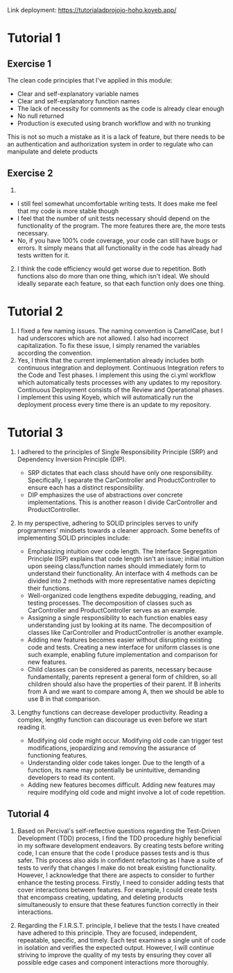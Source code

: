 Link deployment:
https://tutorialadprojojo-hoho.koyeb.app/

# Tutorial 1
## Exercise 1
The clean code principles that I've applied in this module:
* Clear and self-explanatory variable names
* Clear and self-explanatory function names
* The lack of necessity for comments as the code is already clear enough
* No null returned
* Production is executed using branch workflow and with no trunking

This is not so much a mistake as it is a lack of feature, but there needs to be an authentication and authorization system in order to regulate who can manipulate and delete products

## Exercise 2
1. 
* I still feel somewhat uncomfortable writing tests. It does make me feel that my code is more stable though
* I feel that the number of unit tests necessary should depend on the functionality of the program. The more features there are, the more tests necessary.
* No, if you have 100% code coverage, your code can still have bugs or errors. It simply means that all functionality in the code has already had tests written for it.
2. I think the code efficiency would get worse due to repetition. Both functions also do more than one thing, which isn't ideal. We should ideally separate each feature, so that each function only does one thing.

# Tutorial 2
1. I fixed a few naming issues. The naming convention is CamelCase, but I had underscores which are not allowed. I also had incorrect capitalization. To fix these issue, I simply renamed the variables according the convention. 
2. Yes, I think that the current implementation already includes both continuous integration and deployment. Continuous Integration refers to the Code and Test phases. I implement this using the ci.yml workflow which automatically tests processes with any updates to my repository. Continuous Deployment consists of the Review and Operational phases. I implement this using Koyeb, which will automatically run the deployment process every time there is an update to my repository.

# Tutorial 3
1. I adhered to the principles of Single Responsibility Principle (SRP) and Dependency Inversion Principle (DIP).

    - SRP dictates that each class should have only one responsibility. Specifically, I separate the CarController and ProductController to ensure each has a distinct responsibility.
    - DIP emphasizes the use of abstractions over concrete implementations. This is another reason I divide CarController and ProductController.

2. In my perspective, adhering to SOLID principles serves to unify programmers' mindsets towards a cleaner approach. Some benefits of implementing SOLID principles include:

    - Emphasizing intuition over code length. The Interface Segregation Principle (ISP) explains that code length isn't an issue; initial intuition upon seeing class/function names should immediately form to understand their functionality. An interface with 4 methods can be divided into 2 methods with more representative names depicting their functions.
    - Well-organized code lengthens expedite debugging, reading, and testing processes. The decomposition of classes such as CarController and ProductController serves as an example.
    - Assigning a single responsibility to each function enables easy understanding just by looking at its name. The decomposition of classes like CarController and ProductController is another example.
    - Adding new features becomes easier without disrupting existing code and tests. Creating a new interface for uniform classes is one such example, enabling future implementation and comparison for new features.
    - Child classes can be considered as parents, necessary because fundamentally, parents represent a general form of children, so all children should also have the properties of their parent. If B inherits from A and we want to compare among A, then we should be able to use B in that comparison.

3. Lengthy functions can decrease developer productivity. Reading a complex, lengthy function can discourage us even before we start reading it.
    - Modifying old code might occur. Modifying old code can trigger test modifications, jeopardizing and removing the assurance of functioning features.
    - Understanding older code takes longer. Due to the length of a function, its name may potentially be unintuitive, demanding developers to read its content.
    - Adding new features becomes difficult. Adding new features may require modifying old code and might involve a lot of code repetition.


## Tutorial 4

1. Based on Percival's self-reflective questions regarding the Test-Driven Development (TDD) process, I find the TDD procedure highly beneficial in my software development endeavors. By creating tests before writing code, I can ensure that the code I produce passes tests and is thus safer. This process also aids in confident refactoring as I have a suite of tests to verify that changes I make do not break existing functionality.
However, I acknowledge that there are aspects to consider to further enhance the testing process. Firstly, I need to consider adding tests that cover interactions between features. For example, I could create tests that encompass creating, updating, and deleting products simultaneously to ensure that these features function correctly in their interactions.

2. Regarding the F.I.R.S.T. principle, I believe that the tests I have created have adhered to this principle. They are focused, independent, repeatable, specific, and timely. Each test examines a single unit of code in isolation and verifies the expected output. However, I will continue striving to improve the quality of my tests by ensuring they cover all possible edge cases and component interactions more thoroughly.